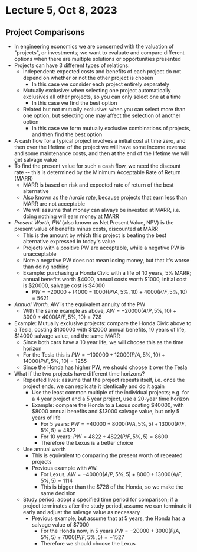 # Lecture 5, Oct 8, 2023

## Project Comparisons

* In engineering economics we are concerned with the valuation of "projects", or investments; we want to evaluate and compare different options when there are multiple solutions or opportunities presented
* Projects can have 3 different types of relations:
	* Independent: expected costs and benefits of each project do not depend on whether or not the other project is chosen
		* In this case we consider each project entirely separately
	* Mutually exclusive: when selecting one project automatically exclusives all other projects, so you can only select one at a time
		* In this case we find the best option
	* Related but not mutually exclusive: when you can select more than one option, but selecting one may affect the selection of another option
		* In this case we form mutually exclusive combinations of projects, and then find the best option
* A cash flow for a typical project involves a initial cost at time zero, and then over the lifetime of the project we will have some income revenue and some maintenance costs, and then at the end of the lifetime we will get salvage value
* To find the present value for such a cash flow, we need the discount rate -- this is determined by the Minimum Acceptable Rate of Return (MARR)
	* MARR is based on risk and expected rate of return of the best alternative
	* Also known as the *hurdle rate*, because projects that earn less than MARR are not acceptable
	* We will assume that money can always be invested at MARR, i.e. doing nothing will earn money at MARR
* *Present Worth, PW* (also known as Net Present Value, NPV) is the present value of benefits minus costs, discounted at MARR
	* This is the amount by which this project is beating the best alternative expressed in today's value
	* Projects with a positive PW are acceptable, while a negative PW is unacceptable
	* Note a negative PW does not mean losing money, but that it's worse than doing nothing
	* Example: purchasing a Honda Civic with a life of 10 years, 5% MARR; annual benefits worth \$4000, annual costs worth \$1000, initial cost is \$20000, salvage cost is \$4000
		* $PW = -20000 + (4000 - 1000)(P/A, 5\%, 10) + 4000(P/F, 5\%, 10) = 5621$
* *Annual Worth, AW* is the equivalent annuity of the PW
	* With the same example as above, $AW = -20000(A/P, 5\%, 10) + 3000 + 4000(A/F, 5\%, 10) = 728$
* Example: Mutually exclusive projects: compare the Honda Civic above to a Tesla, costing \$100000 with \$12000 annual benefits, 10 years of life, \$14000 salvage value, and the same MARR
	* Since both cars have a 10 year life, we will choose this as the time horizon
	* For the Tesla this is $PW = -100000 + 12000(P/A, 5\%, 10) + 14000(P/F, 5\%, 10) = 1255$
	* Since the Honda has higher PW, we should choose it over the Tesla
* What if the two projects have different time horizons?
	* Repeated lives: assume that the project repeats itself, i.e. once the project ends, we can replicate it identically and do it again
		* Use the least common multiple of the individual projects; e.g. for a 4 year project and a 5 year project, use a 20-year time horizon
		* Example: compare the Honda to a Lexus costing \$40000, with \$8000 annual benefits and \$13000 salvage value, but only 5 years of life
			* For 5 years: $PW = -40000 + 8000(P/A, 5\%, 5) + 13000(P/F, 5\%, 5) = 4822$
			* For 10 years: $PW = 4822 + 4822(P/F, 5\%, 5) = 8600$
			* Therefore the Lexus is a better choice
	* Use annual worth
		* This is equivalent to comparing the present worth of repeated projects
		* Previous example with AW:
			* For Lexus, $AW = -40000(A/P, 5\%, 5) + 8000 + 13000(A/F, 5\%, 5) = 1114$
			* This is bigger than the \$728 of the Honda, so we make the same decision
	* Study period: adopt a specified time period for comparison; if a project terminates after the study period, assume we can terminate it early and adjust the salvage value as necessary
		* Previous example, but assume that at 5 years, the Honda has a salvage value of \$7000
			* For the Honda now, in 5 years $PW = -20000 + 3000(P/A, 5\%, 5) + 7000(P/F, 5\%, 5) = -1527$
			* Therefore we should choose the Lexus

